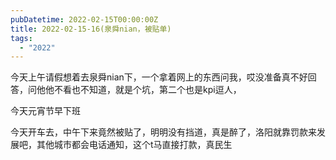 ```yaml
---
pubDatetime: 2022-02-15T00:00:00Z
title: 2022-02-15-16(泉舜nian，被贴单)
tags:
  - "2022"
---
```


今天上午请假想着去泉舜nian下，一个拿着网上的东西问我，哎没准备真不好回答，问他他不看也不知道，就是个坑，第二个也是kpi逗人，

今天元宵节早下班

今天开车去，中午下来竟然被贴了，明明没有挡道，真是醉了，洛阳就靠罚款来发展吧，其他城市都会电话通知，这个t马直接打款，真民生
